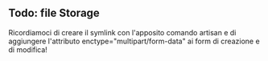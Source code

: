 ## Todo: file Storage

Ricordiamoci di creare il symlink con l'apposito comando artisan e di aggiungere l'attributo enctype="multipart/form-data" ai form di creazione e di modifica!
